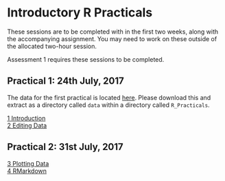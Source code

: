 # Introductory R Practicals

These sessions are to be completed with in the first two weeks, along with the accompanying assignment.
You may need to work on these outside of the allocated two-hour session.

Assessment 1 requires these sessions to be completed.

## Practical 1: 24th July, 2017

The data for the first practical is located [here](data.zip).
Please download this and extract as a directory called `data` within a directory called `R_Practicals`.

[1 Introduction](1_Introduction_To_R.html)<br>
[2 Editing Data](2_EditingData.html)

## Practical 2: 31st July, 2017

[3 Plotting Data](3_PlottingData.html)<br>
[4 RMarkdown](4_UsingRMarkdown.html)
